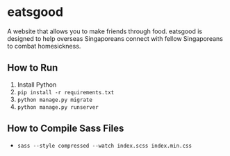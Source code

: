 # eatsgood
A website that allows you to make friends through food. eatsgood is designed to help overseas Singaporeans connect with fellow Singaporeans to combat homesickness.


## How to Run
1. Install Python
2. `pip install -r requirements.txt`
3. `python manage.py migrate`
4. `python manage.py runserver`

## How to Compile Sass Files
- `sass --style compressed --watch index.scss index.min.css`
